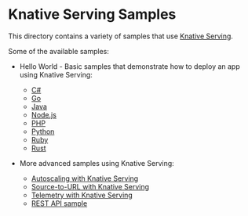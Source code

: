 # Knative Serving Samples

This directory contains a variety of samples that use [Knative Serving](https://github.com/knative/serving).

Some of the available samples:

* Hello World - Basic samples that demonstrate how to deploy an app using
  Knative Serving:
  * [C#](helloworld-csharp/README.md)
  * [Go](helloworld-go/README.md)
  * [Java](helloworld-java/README.md)
  * [Node.js](helloworld-nodejs/README.md)
  * [PHP](helloworld-php/README.md)
  * [Python](helloworld-python/README.md)
  * [Ruby](helloworld-ruby/README.md)
  * [Rust](helloworld-rust/README.md)
  
* More advanced samples using Knative Serving:
  * [Autoscaling with Knative Serving](./autoscale-go/README.md)
  * [Source-to-URL with Knative Serving](./source-to-url-go/README.md)
  * [Telemetry with Knative Serving](./telemetry-go/README.md)
  * [REST API sample](./rest-api-go/README.md)
